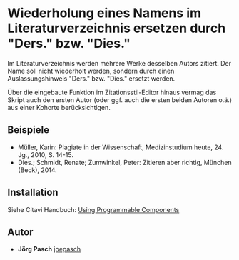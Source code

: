 # Wiederholung eines Namens im Literaturverzeichnis ersetzen durch "Ders." bzw. "Dies."

Im Literaturverzeichnis werden mehrere Werke desselben Autors zitiert. Der Name soll nicht wiederholt werden, sondern durch einen Auslassungshinweis "Ders." bzw. "Dies." ersetzt werden.

Über die eingebaute Funktion im Zitationsstil-Editor hinaus vermag das Skript auch den ersten Autor (oder ggf. auch die ersten beiden Autoren o.ä.) aus einer Kohorte berücksichtigen.


## Beispiele

- Müller, Karin: Plagiate in der Wissenschaft, Medizinstudium heute, 24. Jg., 2010, S. 14-15.
- Dies.; Schmidt, Renate; Zumwinkel, Peter: Zitieren aber richtig, München (Beck), 2014.

## Installation
Siehe Citavi Handbuch: [Using Programmable Components](https://www.citavi.com/programmable_components)

## Autor

* **Jörg Pasch** [joepasch](https://github.com/joepasch)
